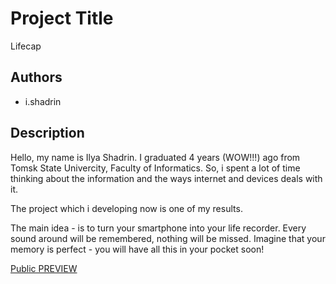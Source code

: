 # Project Title
Lifecap

## Authors
- i.shadrin

## Description
Hello, my name is Ilya Shadrin. I graduated 4 years (WOW!!!) ago from Tomsk State Univercity, Faculty of Informatics. So, i spent a lot of time thinking about the information and the ways internet and devices deals with it.

The project which i developing now is one of my results.

The main idea - is to turn your smartphone into your life recorder. Every sound around will be remembered, nothing will be missed. Imagine that your memory is perfect - you will have all this in your pocket soon!

[Public PREVIEW](https://play.google.com/store/apps/details?id=ishadrin.lifecap "Public PREVIEW")
